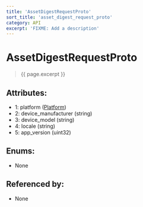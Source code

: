 ```yaml
---
title: 'AssetDigestRequestProto'
sort_title: 'asset_digest_request_proto'
category: API
excerpt: 'FIXME: Add a description'
---
```


[comment]: <> (THIS PART IS GENERATED - AKA DON'T EDIT THIS PART MANUALLY)

# AssetDigestRequestProto

> {{ page.excerpt }}

## Attributes:

- 1: platform ([Platform](../../enums/Platform/))
- 2: device_manufacturer (string)
- 3: device_model (string)
- 4: locale (string)
- 5: app_version (uint32)

## Enums:

- None

## Referenced by:

- None

[comment]: <> (YOU CAN EDIT AFTER THIS)
